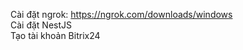 Cài đặt ngrok: https://ngrok.com/downloads/windows<br/>
Cài đặt NestJS<br/>
Tạo tài khoản Bitrix24<br/>
